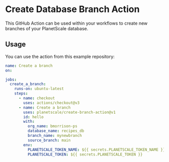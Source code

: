 # Create Database Branch Action

This GitHub Action can be used within your workflows to create new branches of your PlanetScale database.

## Usage

You can use the action from this example repository:

```yml
name: Create a branch
on: 

jobs:
  create_a_branch:
    runs-on: ubuntu-latest
    steps:
      - name: checkout
        uses: actions/checkout@v3
      - name: Create a branch
        uses: planetscale/create-branch-action@v1
        id: hello
        with:
          org_name: bmorrison-ps
          database_name: recipes_db
          branch_name: mynewbranch
          source_branch: main
        env:
          PLANETSCALE_TOKEN_NAME: ${{ secrets.PLANETSCALE_TOKEN_NAME }}
          PLANETSCALE_TOKEN: ${{ secrets.PLANETSCALE_TOKEN }}
```